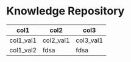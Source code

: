 # Knowledge Repository

<!-- beep -->

| col1 | col2 | col3 |
| --- | --- | --- |
| col1_val1 | col2_val1 | col3_val1 |
| col1_val2 | fdsa | fdsa | 
